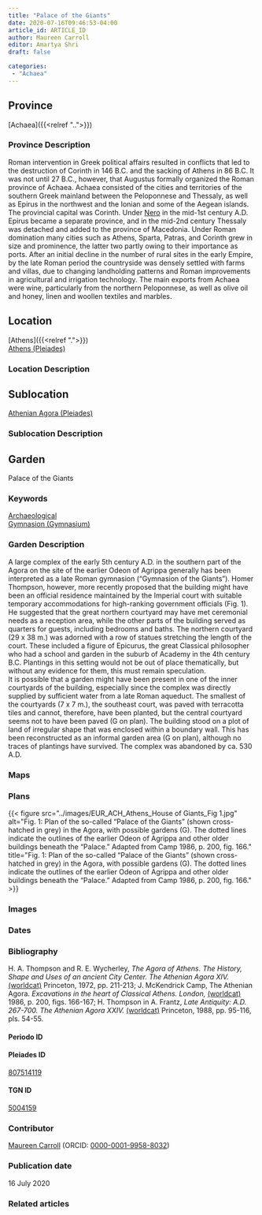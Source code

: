 ```yaml
---
title: "Palace of the Giants"
date: 2020-07-16T09:46:53-04:00
article_id: ARTICLE_ID
author: Maureen Carroll
editor: Amartya Shri
draft: false

categories:
 - "Achaea"
---
```


## Province

[Achaea]({{<relref "..">}})

### Province Description

Roman intervention in Greek political affairs resulted in conflicts that led to the destruction of Corinth in 146 B.C. and the sacking of Athens in 86 B.C. It was not until 27 B.C., however, that Augustus formally organized the Roman province of Achaea. Achaea consisted of the cities and territories of the southern Greek mainland between the Peloponnese and Thessaly, as well as Epirus in the northwest and the Ionian and some of the Aegean islands.
The provincial capital was Corinth. Under [Nero](link) in the mid-1st century A.D. Epirus became a separate province, and in the mid-2nd century Thessaly was detached and added to the province of Macedonia. Under Roman domination many cities such as Athens, Sparta, Patras, and Corinth grew in size and prominence, the latter two partly owing to their importance as ports.  After an initial decline in the number of rural sites in the early Empire, by the late Roman period the countryside was densely settled with farms and villas, due to changing landholding patterns and Roman improvements in agricultural and irrigation technology. The main exports from Achaea were wine, particularly from the northern Peloponnese, as well as olive oil and honey, linen and woollen textiles and marbles.

## Location

[Athens]({{<relref ".">}}) \
[Athens (Pleiades)](https://pleiades.stoa.org/places/579885)

### Location Description

<!-- LEAVE THIS BLANK FOR NOW -->

## Sublocation

<!-- [Athenian Agora]({{<relref ".">}}) \ -->
[Athenian Agora (Pleiades)](https://pleiades.stoa.org/places/807514119)

### Sublocation Description

<!-- DESCRIPTION -->

## Garden

Palace of the Giants


### Keywords

[Archaeological](#) \
[Gymnasion (Gymnasium)](http://vocab.getty.edu/page/aat/300007297)

### Garden Description

A large complex of the early 5th century A.D. in the southern part of the Agora on the site of the earlier Odeon of Agrippa generally has been interpreted as a late Roman gymnasion (“Gymnasion of the Giants”).  Homer Thompson, however, more recently proposed that the building might have been an official residence maintained by the Imperial court with suitable temporary accommodations for high-ranking government officials (Fig. 1).  He suggested that the great northern courtyard may have met ceremonial needs as a reception area, while the other parts of the building served as quarters for guests, including bedrooms and baths.  The northern courtyard (29 x 38 m.) was adorned with a row of statues stretching the length of the court.  These included a figure of Epicurus, the great Classical philosopher who had a school and garden in the suburb of Academy in the 4th century B.C.  Plantings in this setting would not be out of place thematically, but without any evidence for them, this must remain speculation.  
It is possible that a garden might have been present in one of the inner courtyards of the building, especially since the complex was directly supplied by sufficient water from a late Roman aqueduct.  The smallest of the courtyards (7 x 7 m.), the southeast court, was paved with terracotta tiles and cannot, therefore, have been planted, but the central courtyard seems not to have been paved (G on plan).  The building stood on a plot of land of irregular shape that was enclosed within a boundary wall.  This has been reconstructed as an informal garden area (G on plan), although no traces of plantings have survived.  The complex was abandoned by ca. 530 A.D.


### Maps

<!--
{{< figure src="../images/image_name.ext" alt="alt_text" title="CAPTION" >}}
-->

### Plans

{{< figure src="../images/EUR_ACH_Athens_House of Giants_Fig 1.jpg" alt="Fig. 1: Plan of the so-called “Palace of the Giants” (shown cross-hatched in grey) in the Agora, with possible gardens (G). The dotted lines indicate the outlines of the earlier Odeon of Agrippa and other older buildings beneath the “Palace.” Adapted from Camp 1986, p. 200, fig. 166." title="Fig. 1: Plan of the so-called “Palace of the Giants” (shown cross-hatched in grey) in the Agora, with possible gardens (G). The dotted lines indicate the outlines of the earlier Odeon of Agrippa and other older buildings beneath the “Palace.” Adapted from Camp 1986, p. 200, fig. 166." >}}

### Images

<!--
{{< figure src="../images/image_name.ext" alt="alt_text" title="CAPTION" >}}
-->

### Dates
<!-- Format: For now, include dates exactly as written in the document. We will revisit the question of date formatting once more data have been collected. -->
<!-- If no date, use "unspecified" -->

### Bibliography

H. A. Thompson and R. E. Wycherley, *The Agora of Athens. The History, Shape and Uses of an ancient City Center. The Athenian Agora XIV.* [(worldcat)](http://www.worldcat.org/oclc/805087483) Princeton, 1972, pp. 211-213; J. McKendrick Camp, The Athenian Agora. *Excavations in the heart of Classical Athens. London,* [(worldcat)](http://www.worldcat.org/oclc/1153939923) 1986, p. 200, figs. 166-167; H. Thompson in A. Frantz, *Late Antiquity: A.D. 267-700. The Athenian Agora XXIV.* [(worldcat)](http://www.worldcat.org/oclc/63179976) Princeton, 1988, pp. 95-116, pls. 54-55.

#### Periodo ID

<!-- [PERIODO_ID](https://pleiades.stoa.org/places/PLEIADES_ID) -->

#### Pleiades ID

[807514119](https://pleiades.stoa.org/places/807514119)

#### TGN ID

[5004159](http://vocab.getty.edu/page/tgn/5004159)

### Contributor

[Maureen Carroll](link) (ORCID: [0000-0001-9958-8032](https://orcid.org/0000-0001-9958-8032))

### Publication date

16 July 2020

### Related articles

<!-- Links to other related articles. Leave blank for now -->
